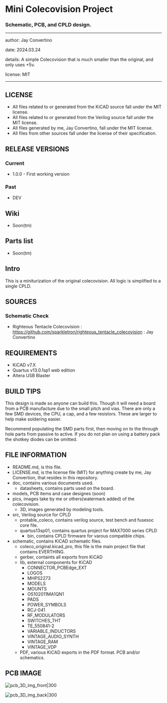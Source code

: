 # Mini Colecovision Project
### Schematic, PCB, and CPLD design.

---

  author: Jay Convertino

  date: 2024.03.24

  details: A simple Colecovision that is much smaller than the original, and only uses +5v.

  license: MIT

---

## LICENSE
  - All files related to or generated from the KiCAD source fall under the MIT license.
  - All files related to or generated from the Verilog source fall under the MIT license.
  - All files generated by me, Jay Convertino, fall under the MIT license.
  - All files from other sources fall under the license of their specification.

## RELEASE VERSIONS
### Current
  - 1.0.0 - First working version

### Past
  - DEV

## Wiki
  - Soon(tm)

## Parts list
  - Soon(tm)

## Intro

  This is a miniturization of the original colecovision. All logic is simplified to a single CPLD.

## SOURCES
### Schematic Check
  - Righteous Tentacle Colecovision : https://github.com/sparkletron/righteous_tentacle_colecovision : Jay Convertino

## REQUIREMENTS
  - KiCAD v7.X
  - Quartus v13.0.1sp1 web edition
  - Altera USB Blaster

## BUILD TIPS
  This design is made so anyone can build this. Though it will need a board from a PCB manufacture due to the small pitch and
  vias. There are only a few SMD devices, the CPU, a cap, and a few resistors. These are larger to help make soldering easier.

  Recommend populating the SMD parts first, then moving on to the through hole parts from passive to active. If you do not plan
  on using a battery pack the shotkey diodes can be omitted.

## FILE INFORMATION
  - README.md, is this file.
  - LICENSE.md, is the license file (MIT) for anything create by me, Jay Convertion, that resides in this repository.
  - doc, contains various documents used.
    - datasheets, contains parts used on the board.
  - models, PCB items and case designes (soon)
  - pics, images take by me or others(watermark added) of the colecovision.
    - 3D, images generated by modeling tools.
  - src, Verilog source for CPLD
    - protable_coleco, contains verilog source, test bench and fusesoc core file.
    - quartus13sp01, contains quartus project for MAX7000 series CPLD
      - bin, contains CPLD firmware for varous compatible chips.
  - schematic, contains KiCAD schematic files.
    - coleco_original.kicad_pro, this file is the main project file that contains EVERTHING.
    - gerber, containts all exports from KiCAD
    - lib, external components for KiCAD
      - CONNECTOR_PCBEdge_EXT
      - LOGOS
      - MHPS2273
      - MODELS
      - MOUNTS
      - OS102011MA1QN1
      - PADS
      - POWER_SYMBOLS
      - RCJ-041
      - RF_MODULATORS
      - SWITCHES_THT
      - TE_550841-2
      - VARIABLE_INDUCTORS
      - VINTAGE_AUDIO_SYNTH
      - VINTAGE_RAM
      - VINTAGE_VDP
    - PDF, various KiCAD exports in the PDF format. PCB and/or schematics.

## PCB IMAGE

![pcb_3D_img_front|300](pics/3D/coleco_original_front.jpg)

![pcb_3D_img_back|300](pics/3D/coleco_original_back.jpg)
